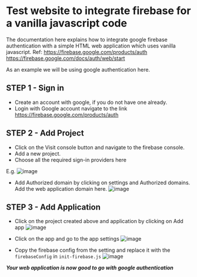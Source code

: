 # Test website to integrate firebase for a vanilla javascript code

The documentation here explains how to integrate google firebase authentication with a simple HTML web application which uses vanilla javascript.
Ref: https://firebase.google.com/products/auth 
     https://firebase.google.com/docs/auth/web/start

As an example we will be using google authentication here.

## STEP 1 - Sign in
 - Create an account with google, if you do not have one already. 
 - Login with Google account navigate to the link https://firebase.google.com/products/auth 

## STEP 2 - Add Project
 - Click on the Visit console button and navigate to the firebase console.
 - Add a new project.
 - Choose all the required sign-in providers here

E.g.
![image](https://github.com/dheepak-rmn/test-website/assets/135533984/4dacedd9-e92d-4224-94b7-bcf23cd14f8c)

- Add Authorized domain by clicking on settings and Authorized domains. Add the web application domain here.
![image](https://github.com/dheepak-rmn/test-website/assets/135533984/4aacec3f-79d0-4f04-984b-d881dc7f6c17)

## STEP 3 - Add Application
 - Click on the project created above and application by clicking on Add app
![image](https://github.com/dheepak-rmn/test-website/assets/135533984/b2241a2b-f200-4752-a0ed-e6024f34c9fd)
 - Click on the app and go to the app settings
![image](https://github.com/dheepak-rmn/test-website/assets/135533984/6321f095-de7c-41ac-b150-a7feed0a578b)

 - Copy the firebase config from the setting and replace it with the `firebaseConfig` in `init-firebase.js`
![image](https://github.com/dheepak-rmn/test-website/assets/135533984/5e896c1e-a004-40e0-9aa9-ce75107c3d8c)


_**Your web application is now good to go with google authentication**_
